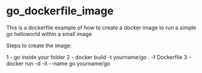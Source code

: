 ﻿# go_dockerfile_image

This is a dockerfile example of how to create a docker image to run a simple go helloworld within a small image

Steps to create the image:

1 - go inside your folder
2 - docker build -t yourname/go . -f Dockerfile
3 - docker run -d -it --name go yourname/go
